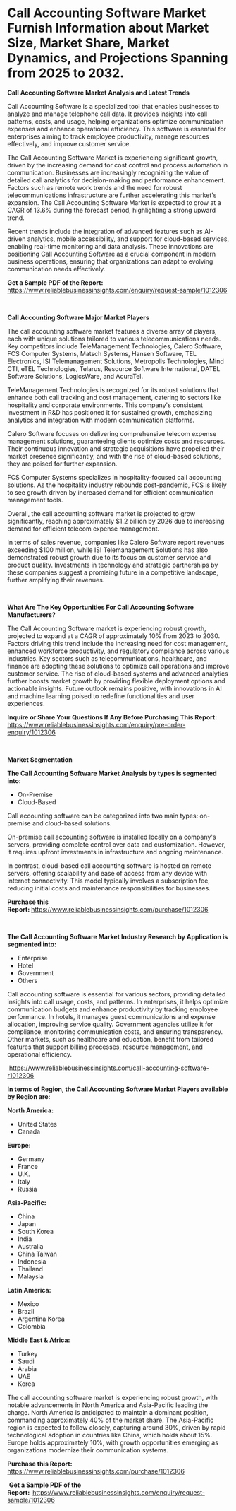<p><h1>Call Accounting Software Market Furnish Information about Market Size, Market Share, Market Dynamics, and Projections Spanning from 2025 to 2032.</h1></p><p><strong>Call Accounting Software Market Analysis and Latest Trends</strong></p>
<p><p>Call Accounting Software is a specialized tool that enables businesses to analyze and manage telephone call data. It provides insights into call patterns, costs, and usage, helping organizations optimize communication expenses and enhance operational efficiency. This software is essential for enterprises aiming to track employee productivity, manage resources effectively, and improve customer service.</p><p>The Call Accounting Software Market is experiencing significant growth, driven by the increasing demand for cost control and process automation in communication. Businesses are increasingly recognizing the value of detailed call analytics for decision-making and performance enhancement. Factors such as remote work trends and the need for robust telecommunications infrastructure are further accelerating this market's expansion. The Call Accounting Software Market is expected to grow at a CAGR of 13.6% during the forecast period, highlighting a strong upward trend. </p><p>Recent trends include the integration of advanced features such as AI-driven analytics, mobile accessibility, and support for cloud-based services, enabling real-time monitoring and data analysis. These innovations are positioning Call Accounting Software as a crucial component in modern business operations, ensuring that organizations can adapt to evolving communication needs effectively.</p></p>
<p><strong>Get a Sample PDF of the Report:&nbsp;</strong> <a href="https://www.reliablebusinessinsights.com/enquiry/request-sample/1012306?utm_campaign=3578&utm_medium=2&utm_source=Github&utm_content=ia&utm_term=16042025&utm_id=call-accounting-software">https://www.reliablebusinessinsights.com/enquiry/request-sample/1012306</a></p>
<p>&nbsp;</p>
<p><strong>Call Accounting Software Major Market Players</strong></p>
<p><p>The call accounting software market features a diverse array of players, each with unique solutions tailored to various telecommunications needs. Key competitors include TeleManagement Technologies, Calero Software, FCS Computer Systems, Matsch Systems, Hansen Software, TEL Electronics, ISI Telemanagement Solutions, Metropolis Technologies, Mind CTI, eTEL Technologies, Telarus, Resource Software International, DATEL Software Solutions, LogicsWare, and AcuraTel.</p><p>TeleManagement Technologies is recognized for its robust solutions that enhance both call tracking and cost management, catering to sectors like hospitality and corporate environments. This company's consistent investment in R&D has positioned it for sustained growth, emphasizing analytics and integration with modern communication platforms.</p><p>Calero Software focuses on delivering comprehensive telecom expense management solutions, guaranteeing clients optimize costs and resources. Their continuous innovation and strategic acquisitions have propelled their market presence significantly, and with the rise of cloud-based solutions, they are poised for further expansion.</p><p>FCS Computer Systems specializes in hospitality-focused call accounting solutions. As the hospitality industry rebounds post-pandemic, FCS is likely to see growth driven by increased demand for efficient communication management tools.</p><p>Overall, the call accounting software market is projected to grow significantly, reaching approximately $1.2 billion by 2026 due to increasing demand for efficient telecom expense management.</p><p>In terms of sales revenue, companies like Calero Software report revenues exceeding $100 million, while ISI Telemanagement Solutions has also demonstrated robust growth due to its focus on customer service and product quality. Investments in technology and strategic partnerships by these companies suggest a promising future in a competitive landscape, further amplifying their revenues.</p></p>
<p>&nbsp;</p>
<p><strong>What Are The Key Opportunities For Call Accounting Software Manufacturers?</strong></p>
<p><p>The Call Accounting Software market is experiencing robust growth, projected to expand at a CAGR of approximately 10% from 2023 to 2030. Factors driving this trend include the increasing need for cost management, enhanced workforce productivity, and regulatory compliance across various industries. Key sectors such as telecommunications, healthcare, and finance are adopting these solutions to optimize call operations and improve customer service. The rise of cloud-based systems and advanced analytics further boosts market growth by providing flexible deployment options and actionable insights. Future outlook remains positive, with innovations in AI and machine learning poised to redefine functionalities and user experiences.</p></p>
<p><strong>Inquire or Share Your Questions If Any Before Purchasing This Report:</strong> <a href="https://www.reliablebusinessinsights.com/enquiry/pre-order-enquiry/1012306?utm_campaign=3578&utm_medium=2&utm_source=Github&utm_content=ia&utm_term=16042025&utm_id=call-accounting-software">https://www.reliablebusinessinsights.com/enquiry/pre-order-enquiry/1012306</a></p>
<p>&nbsp;</p>
<p><strong>Market Segmentation</strong></p>
<p><strong>The Call Accounting Software Market Analysis by types is segmented into:</strong></p>
<p><ul><li>On-Premise</li><li>Cloud-Based</li></ul></p>
<p><p>Call accounting software can be categorized into two main types: on-premise and cloud-based solutions. </p><p>On-premise call accounting software is installed locally on a company's servers, providing complete control over data and customization. However, it requires upfront investments in infrastructure and ongoing maintenance. </p><p>In contrast, cloud-based call accounting software is hosted on remote servers, offering scalability and ease of access from any device with internet connectivity. This model typically involves a subscription fee, reducing initial costs and maintenance responsibilities for businesses.</p></p>
<p><strong>Purchase this Report:&nbsp;</strong><a href="https://www.reliablebusinessinsights.com/purchase/1012306?utm_campaign=3578&utm_medium=2&utm_source=Github&utm_content=ia&utm_term=16042025&utm_id=call-accounting-software">https://www.reliablebusinessinsights.com/purchase/1012306</a></p>
<p>&nbsp;</p>
<p><strong>The Call Accounting Software Market Industry Research by Application is segmented into:</strong></p>
<p><ul><li>Enterprise</li><li>Hotel</li><li>Government</li><li>Others</li></ul></p>
<p><p>Call accounting software is essential for various sectors, providing detailed insights into call usage, costs, and patterns. In enterprises, it helps optimize communication budgets and enhance productivity by tracking employee performance. In hotels, it manages guest communications and expense allocation, improving service quality. Government agencies utilize it for compliance, monitoring communication costs, and ensuring transparency. Other markets, such as healthcare and education, benefit from tailored features that support billing processes, resource management, and operational efficiency.</p></p>
<p><a href="https://www.reliablebusinessinsights.com/call-accounting-software-r1012306?utm_campaign=3578&utm_medium=2&utm_source=Github&utm_content=ia&utm_term=16042025&utm_id=call-accounting-software">&nbsp;https://www.reliablebusinessinsights.com/call-accounting-software-r1012306</a></p>
<p><strong>In terms of Region, the Call Accounting Software Market Players available by Region are:</strong></p>
<p>
    <p> <strong> North America: </strong>
        <ul>
            <li>United States</li>
            <li>Canada</li>
        </ul>
        </p> 
    <p> <strong> Europe: </strong>
        <ul>
            <li>Germany</li>
            <li>France</li>
            <li>U.K.</li>
            <li>Italy</li>
            <li>Russia</li>
        </ul>
        </p> 
    <p> <strong> Asia-Pacific: </strong>
        <ul>
            <li>China</li>
            <li>Japan</li>
            <li>South Korea</li>
            <li>India</li>
            <li>Australia</li>
            <li>China Taiwan</li>
            <li>Indonesia</li>
            <li>Thailand</li>
            <li>Malaysia</li>
        </ul>
        </p> 
    <p> <strong> Latin America: </strong>
        <ul>
            <li>Mexico</li>
            <li>Brazil</li>
            <li>Argentina Korea</li>
            <li>Colombia</li>
        </ul>
        </p> 
    <p> <strong> Middle East & Africa: </strong>
        <ul>
            <li>Turkey</li>
            <li>Saudi</li>
            <li>Arabia</li>
            <li>UAE</li>
            <li>Korea</li>
        </ul>
    </p>
    </p>
<p><p>The call accounting software market is experiencing robust growth, with notable advancements in North America and Asia-Pacific leading the charge. North America is anticipated to maintain a dominant position, commanding approximately 40% of the market share. The Asia-Pacific region is expected to follow closely, capturing around 30%, driven by rapid technological adoption in countries like China, which holds about 15%. Europe holds approximately 10%, with growth opportunities emerging as organizations modernize their communication systems.</p></p>
<p><strong>Purchase this Report: </strong><a href="https://www.reliablebusinessinsights.com/purchase/1012306?utm_campaign=3578&utm_medium=2&utm_source=Github&utm_content=ia&utm_term=16042025&utm_id=call-accounting-software">https://www.reliablebusinessinsights.com/purchase/1012306</a></p>
<p>&nbsp;<strong>Get a Sample PDF of the Report:&nbsp;&nbsp;</strong><a href="https://www.reliablebusinessinsights.com/enquiry/request-sample/1012306?utm_campaign=3578&utm_medium=2&utm_source=Github&utm_content=ia&utm_term=16042025&utm_id=call-accounting-software">https://www.reliablebusinessinsights.com/enquiry/request-sample/1012306</a></p>
<p><strong></strong></p>
<p><p></p><p></p><p></p></p>